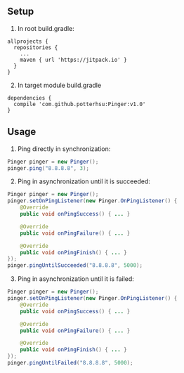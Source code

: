 ## Setup
1.  In root build.gradle:
  ```
  allprojects {
    repositories {
      ...
      maven { url 'https://jitpack.io' }
    }
  }
  ````

2.  In target module build.gradle
  ```
  dependencies {
    compile 'com.github.potterhsu:Pinger:v1.0'
  }
  ```

## Usage
1. Ping directly in synchronization:
  ```java
  Pinger pinger = new Pinger();
  pinger.ping("8.8.8.8", 3);
  ```

2. Ping in asynchronization until it is succeeded:
  ```java
  Pinger pinger = new Pinger();
  pinger.setOnPingListener(new Pinger.OnPingListener() {
      @Override
      public void onPingSuccess() { ... }

      @Override
      public void onPingFailure() { ... }

      @Override
      public void onPingFinish() { ... }
  });
  pinger.pingUntilSucceeded("8.8.8.8", 5000);
  ```

3. Ping in asynchronization until it is failed:
  ```java
  Pinger pinger = new Pinger();
  pinger.setOnPingListener(new Pinger.OnPingListener() {
      @Override
      public void onPingSuccess() { ... }

      @Override
      public void onPingFailure() { ... }

      @Override
      public void onPingFinish() { ... }
  });
  pinger.pingUntilFailed("8.8.8.8", 5000);
  ```
